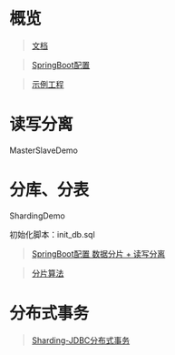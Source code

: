 # 概览
> [文档](https://shardingsphere.apache.org/document/legacy/4.x/document/cn/manual/sharding-jdbc)

> [SpringBoot配置](https://shardingsphere.apache.org/document/legacy/4.x/document/cn/manual/sharding-jdbc/configuration/config-spring-boot)

> [示例工程](https://github.com/apache/shardingsphere-example/tree/dev/sharding-jdbc-example/sharding-example/sharding-spring-boot-mybatis-example)

# 读写分离
MasterSlaveDemo

# 分库、分表
ShardingDemo

初始化脚本：init_db.sql

> [SpringBoot配置 数据分片 + 读写分离](https://shardingsphere.apache.org/document/legacy/4.x/document/cn/manual/sharding-jdbc/configuration/config-spring-boot/#%E6%95%B0%E6%8D%AE%E5%88%86%E7%89%87--%E8%AF%BB%E5%86%99%E5%88%86%E7%A6%BB)

> [分片算法](https://shardingsphere.apache.org/document/legacy/4.x/document/cn/features/sharding/concept/sharding)

# 分布式事务

> [Sharding-JDBC分布式事务](https://shardingsphere.apache.org/document/legacy/4.x/document/cn/manual/sharding-jdbc/usage/transaction)